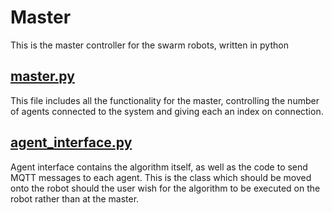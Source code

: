 # Master

This is the master controller for the swarm robots, written in python

## [master.py](master/master.py)

This file includes all the functionality for the master, controlling the number of agents connected to the system and giving each an index on connection. 

## [agent_interface.py](master/agent_interface.py)

Agent interface contains the algorithm itself, as well as the code to send MQTT messages to each agent. This is the class which should be moved onto the robot should the user wish for the algorithm to be executed on the robot rather than at the master.
